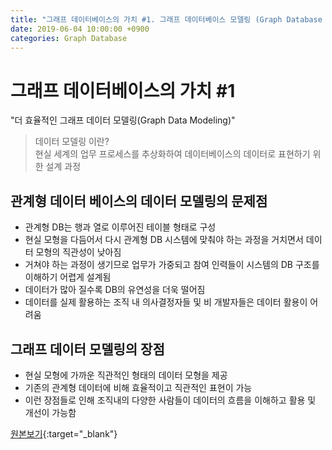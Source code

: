 ```yaml
---
title: "그래프 데이터베이스의 가치 #1. 그래프 데이터베이스 모델링 (Graph Database Modeling) 편"
date: 2019-06-04 10:00:00 +0900
categories: Graph Database
---
```


# 그래프 데이터베이스의 가치 #1

"더 효율적인 그래프 데이터 모델링(Graph Data Modeling)"

> 데이터 모델링 이란?  
> 현실 세계의 업무 프로세스를 추상화하여 데이터베이스의 데이터로 표현하기 위한 설계 과정

## 관계형 데이터 베이스의 데이터 모델링의 문제점

- 관계형 DB는 행과 열로 이루어진 테이블 형태로 구성
- 현실 모형을 다듬어서 다시 관계형 DB 시스템에 맞춰야 하는 과정을 거치면서 데이터 모형의 직관성이 낮아짐
- 거쳐야 하는 과정이 생기므로 업무가 가중되고 참여 인력들이 시스템의 DB 구조를 이해하기 어렵게 설계됨
- 데이터가 많아 질수록 DB의 유연성을 더욱 떨어짐
- 데이터를 실제 활용하는 조직 내 의사결정자들 및 비 개발자들은 데이터 활용이 어려움

## 그래프 데이터 모델링의 장점

- 현실 모형에 가까운 직관적인 형태의 데이터 모형을 제공
- 기존의 관계형 데이터에 비해 효율적이고 직관적인 표현이 가능
- 이런 장점들로 인해 조직내의 다양한 사람들이 데이터의 흐름을 이해하고 활용 및 개선이 가능함

[원본보기](https://bitnine.tistory.com/275){:target="_blank"}


